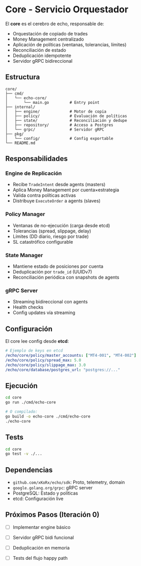 # Core - Servicio Orquestador

El **core** es el cerebro de echo, responsable de:

- Orquestación de copiado de trades
- Money Management centralizado
- Aplicación de políticas (ventanas, tolerancias, límites)
- Reconciliación de estado
- Deduplicación idempotente
- Servidor gRPC bidireccional

## Estructura

```
core/
├── cmd/
│   └── echo-core/
│       └── main.go         # Entry point
├── internal/
│   ├── engine/             # Motor de copia
│   ├── policy/             # Evaluación de políticas
│   ├── state/              # Reconciliación y dedupe
│   ├── repository/         # Acceso a Postgres
│   └── grpc/               # Servidor gRPC
├── pkg/
│   └── config/             # Config exportable
└── README.md
```

## Responsabilidades

### Engine de Replicación

- Recibe `TradeIntent` desde agents (masters)
- Aplica Money Management por cuenta×estrategia
- Valida contra políticas activas
- Distribuye `ExecuteOrder` a agents (slaves)

### Policy Manager

- Ventanas de no-ejecución (carga desde etcd)
- Tolerancias (spread, slippage, delay)
- Límites (DD diario, riesgo por trade)
- SL catastrófico configurable

### State Manager

- Mantiene estado de posiciones por cuenta
- Deduplicación por `trade_id` (UUIDv7)
- Reconciliación periódica con snapshots de agents

### gRPC Server

- Streaming bidireccional con agents
- Health checks
- Config updates vía streaming

## Configuración

El core lee config desde **etcd**:

```yaml
# Ejemplo de keys en etcd
/echo/core/policy/master_accounts: ["MT4-001", "MT4-002"]
/echo/core/policy/spread_max: 5.0
/echo/core/policy/slippage_max: 3.0
/echo/core/database/postgres_url: "postgres://..."
```

## Ejecución

```bash
cd core
go run ./cmd/echo-core

# O compilado:
go build -o echo-core ./cmd/echo-core
./echo-core
```

## Tests

```bash
cd core
go test -v ./...
```

## Dependencias

- `github.com/xKoRx/echo/sdk`: Proto, telemetry, domain
- `google.golang.org/grpc`: gRPC server
- PostgreSQL: Estado y políticas
- etcd: Configuración live

## Próximos Pasos (Iteración 0)

- [ ] Implementar engine básico
- [ ] Servidor gRPC bidi funcional
- [ ] Deduplicación en memoria
- [ ] Tests del flujo happy path

